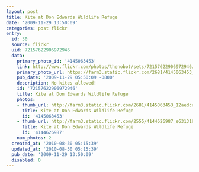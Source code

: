```yaml
---
layout: post
title: Kite at Don Edwards Wildlife Refuge
date: '2009-11-29 13:50:09'
categories: post flickr
entry:
  id: 30
  source: flickr
  uid: 72157622906972946
  data:
    primary_photo_id: '4145063453'
    link: http://www.flickr.com/photos/thenobot/sets/72157622906972946/
    primary_photo_url: https://farm3.static.flickr.com/2681/4145063453_12aedce10c_m.jpg
    pub_date: '2009-11-29 05:50:09 -0800'
    description: No kites allowed!
    id: '72157622906972946'
    title: Kite at Don Edwards Wildlife Refuge
    photos:
    - thumb_url: http://farm3.static.flickr.com/2681/4145063453_12aedce10c_s.jpg
      title: Kite at Don Edwards Wildlife Refuge
      id: '4145063453'
    - thumb_url: http://farm3.static.flickr.com/2555/4144626987_e631318b21_s.jpg
      title: Kite at Don Edwards Wildlife Refuge
      id: '4144626987'
    num_photos: 2
  created_at: '2010-08-30 05:15:39'
  updated_at: '2010-08-30 05:15:39'
  pub_date: '2009-11-29 13:50:09'
  disabled: 0
---
```

